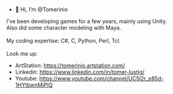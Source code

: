 - 👋 Hi, I’m @Tomerinio

I've been developing games for a few years, mainly using Unity.<br>
Also did some character modeling with Maya.<br>
<br>
My coding expertise: C#, C, Python, Perl, Tcl.<br>
<br>
Look me up:
- ArtStation: https://tomerinio.artstation.com/
- Linkedin: https://www.linkedin.com/in/tomer-lustig/
- Youtube: https://www.youtube.com/channel/UC5l2r_e85d-1HYtbwnMiPlQ
